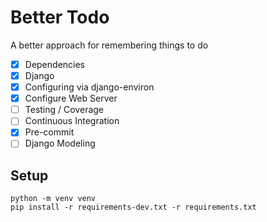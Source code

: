 # Better Todo

A better approach for remembering things to do 

* [x] Dependencies
* [x] Django
* [x] Configuring via django-environ
* [x] Configure Web Server
* [ ] Testing / Coverage
* [ ] Continuous Integration
* [x] Pre-commit
* [ ] Django Modeling

## Setup

```
python -m venv venv
pip install -r requirements-dev.txt -r requirements.txt
```
